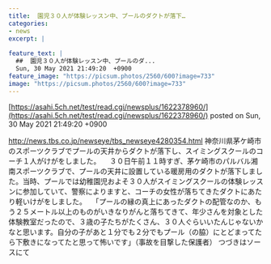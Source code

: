 ```yaml
---
title:  園児３０人が体験レッスン中、プールのダクトが落下…  
categories:
- news
excerpt: |
  
feature_text: |
  ##  園児３０人が体験レッスン中、プールのダ...
  Sun, 30 May 2021 21:49:20  +0900
feature_image: "https://picsum.photos/2560/600?image=733"
image: "https://picsum.photos/2560/600?image=733"
---
```


[https://asahi.5ch.net/test/read.cgi/newsplus/1622378960/](https://asahi.5ch.net/test/read.cgi/newsplus/1622378960/)
posted on Sun, 30 May 2021 21:49:20  +0900

<!--more-->

http://news.tbs.co.jp/newseye/tbs_newseye4280354.html 神奈川県茅ケ崎市のスポーツクラブでプールの天井からダクトが落下し、スイミングスクールのコーチ１人がけがをしました。 　３０日午前１１時すぎ、茅ケ崎市のパルバル湘南スポーツクラブで、プールの天井に設置している暖房用のダクトが落下しました。当時、プールでは幼稚園児およそ３０人がスイミングスクールの体験レッスンに参加していて、警察によりますと、コーチの女性が落ちてきたダクトにあたり軽いけがをしました。 　「プールの縁の真上にあったダクトの配管なのか、もう２５メートル以上のものがいきなりがんと落ちてきて、年少さんを対象とした体験教室だったので、３歳の子たちがたくさん、３０人ぐらいいたんじゃないかなと思います。自分の子があと１分でも２分でもプール（の脇）にとどまってたら下敷きになってたと思って怖いです」（事故を目撃した保護者） つづきはソースにて
